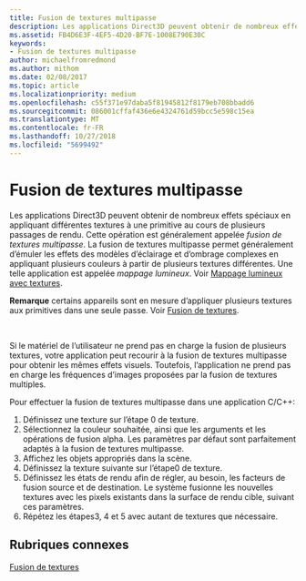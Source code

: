```yaml
---
title: Fusion de textures multipasse
description: Les applications Direct3D peuvent obtenir de nombreux effets spéciaux en appliquant différentes textures à une primitive au cours de plusieurs passages de rendu.
ms.assetid: FB4D6E3F-4EF5-4D20-BF7E-1008E790E30C
keywords:
- Fusion de textures multipasse
author: michaelfromredmond
ms.author: mithom
ms.date: 02/08/2017
ms.topic: article
ms.localizationpriority: medium
ms.openlocfilehash: c55f371e97daba5f81945812f8179eb708bbadd6
ms.sourcegitcommit: 086001cffaf436e6e4324761d59bcc5e598c15ea
ms.translationtype: MT
ms.contentlocale: fr-FR
ms.lasthandoff: 10/27/2018
ms.locfileid: "5699492"
---
```

# <a name="multipass-texture-blending"></a>Fusion de textures multipasse


Les applications Direct3D peuvent obtenir de nombreux effets spéciaux en appliquant différentes textures à une primitive au cours de plusieurs passages de rendu. Cette opération est généralement appelée *fusion de textures multipasse*. La fusion de textures multipasse permet généralement d’émuler les effets des modèles d’éclairage et d’ombrage complexes en appliquant plusieurs couleurs à partir de plusieurs textures différentes. Une telle application est appelée *mappage lumineux*. Voir [Mappage lumineux avec textures](light-mapping-with-textures.md).

**Remarque**  certains appareils sont en mesure d’appliquer plusieurs textures aux primitives dans une seule passe. Voir [Fusion de textures](texture-blending.md).

 

Si le matériel de l’utilisateur ne prend pas en charge la fusion de plusieurs textures, votre application peut recourir à la fusion de textures multipasse pour obtenir les mêmes effets visuels. Toutefois, l’application ne prend pas en charge les fréquences d’images proposées par la fusion de textures multiples.

Pour effectuer la fusion de textures multipasse dans une application C/C++:

1.  Définissez une texture sur l’étape 0 de texture.
2.  Sélectionnez la couleur souhaitée, ainsi que les arguments et les opérations de fusion alpha. Les paramètres par défaut sont parfaitement adaptés à la fusion de textures multipasse.
3.  Affichez les objets appropriés dans la scène.
4.  Définissez la texture suivante sur l’étape0 de texture.
5.  Définissez les états de rendu afin de régler, au besoin, les facteurs de fusion source et de destination. Le système fusionne les nouvelles textures avec les pixels existants dans la surface de rendu cible, suivant ces paramètres.
6.  Répétez les étapes3, 4 et 5 avec autant de textures que nécessaire.

## <a name="span-idrelated-topicsspanrelated-topics"></a><span id="related-topics"></span>Rubriques connexes


[Fusion de textures](texture-blending.md)

 

 




